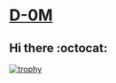 # [D-0M](https://github.com/D-0M/D-0M/)
## Hi there :octocat:
[![trophy](https://github-profile-trophy.vercel.app/?username=ryo-ma&theme=onedark)](https://cyberies.tk)


<!--

## Social 📬:-
![](TEST)
[<img src="https://github.com/D-0M/D-0M/blob/main/icons/twitter.png">](https://twitter.com/Do00M/)
[<img src="https://github.com/D-0M/D-0M/blob/main/icons/telegram.png">](https://t.me/D_00M/)
[<img src="https://github.com/D-0M/D-0M/blob/main/icons/instagram.png">](https://www.instagram.com/bdaaa/)
[<img src="https://github.com/D-0M/D-0M/blob/main/icons/discord.png">](https://discord.gg/MPbkE2Q/)
[<img src="https://github.com/D-0M/D-0M/blob/main/icons/tiktok.png">](https://www.tiktok.com/@marvellousman/)

**D-0M/D-0M** is a ✨ _special_ ✨ repository because its `README.md` (this file) appears on your GitHub profile.

Here are some ideas to get you started:

- 🔭 I’m currently working on ...
- 🌱 I’m currently learning ...
- 👯 I’m looking to collaborate on ...
- 🤔 I’m looking for help with ...
- 💬 Ask me about ...
- 📫 How to reach me: ...
- 😄 Pronouns: ...
- ⚡ Fun fact: ...
-->
